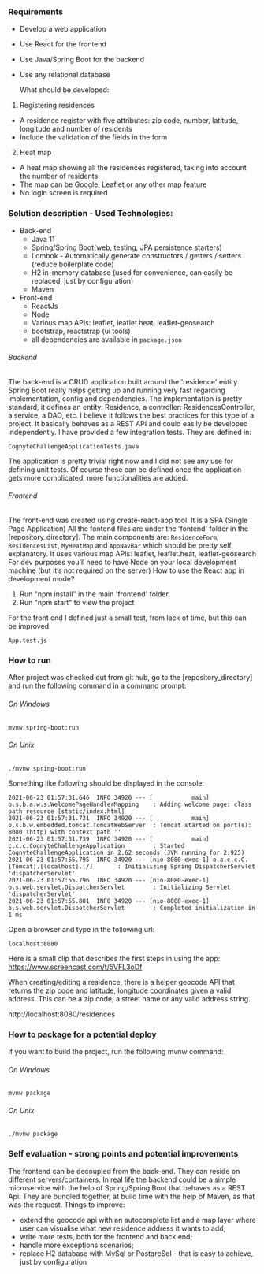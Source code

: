 ### Requirements
- Develop a web application
- Use React for the frontend
- Use Java/Spring Boot for the backend
- Use any relational database

  
  What should be developed:
1. Registering residences
- A residence register with five attributes: zip code, number, latitude, longitude and
  number of residents
- Include the validation of the fields in the form
2. Heat map
- A heat map showing all the residences registered, taking into account the number of
  residents
- The map can be Google, Leaflet or any other map feature
- No login screen is required

### Solution description - Used Technologies:
- Back-end
  - Java 11
  - Spring/Spring Boot(web, testing, JPA persistence starters)
  - Lombok - Automatically generate constructors / getters / setters (reduce boilerplate code)
  - H2 in-memory database (used for convenience, can easily be replaced, just by configuration)
  - Maven
- Front-end
  - ReactJs
  - Node
  - Various map APIs: leaflet, leaflet.heat, leaflet-geosearch
  - bootstrap, reactstrap (ui tools)
  - all dependencies are available in `package.json`

###### Backend
The back-end is a CRUD application built around the 'residence' entity. Spring Boot really helps getting up and running very fast regarding implementation, config and dependencies.
The implementation is pretty standard, it defines an entity: Residence, a controller: ResidencesController, a service, a DAO, etc. I believe it follows the best practices for this type of a project.
It basically behaves as a REST API and could easily be developed independently.
I have provided a few integration tests. They are defined in:
```
CognyteChallengeApplicationTests.java
```
The application is pretty trivial right now and I did not see any use for defining unit tests. Of course these can be defined once the application gets more complicated, more functionalities are added.
###### Frontend
The front-end was created using create-react-app tool. It is a SPA (Single Page Application)
All the fontend files are under the 'fontend' folder in the [repository_directory].
The main components are: `ResidenceForm`, `ResidencesList`, `MyHeatMap` and `AppNavBar` which should be pretty self explanatory.
It uses various map APIs: leaflet, leaflet.heat, leaflet-geosearch
For dev purposes you’ll need to have Node on your local development machine (but it’s not required on the server)
How to use the React app in development mode?

1) Run "npm install" in the main 'frontend' folder
2) Run "npm start" to view the project

For the front end I defined just a small test, from lack of time, but this can be improved.
```
App.test.js
```
### How to run
After project was checked out from git hub, go to the [repository_directory] and run the following command in a command prompt:
###### On Windows
```
mvnw spring-boot:run
```
###### On Unix
```
./mvnw spring-boot:run
```
Something like following should be displayed in the console:
```
2021-06-23 01:57:31.646  INFO 34920 --- [           main] o.s.b.a.w.s.WelcomePageHandlerMapping    : Adding welcome page: class path resource [static/index.html]
2021-06-23 01:57:31.731  INFO 34920 --- [           main] o.s.b.w.embedded.tomcat.TomcatWebServer  : Tomcat started on port(s): 8080 (http) with context path ''
2021-06-23 01:57:31.739  INFO 34920 --- [           main] c.c.c.CognyteChallengeApplication        : Started CognyteChallengeApplication in 2.62 seconds (JVM running for 2.925)
2021-06-23 01:57:55.795  INFO 34920 --- [nio-8080-exec-1] o.a.c.c.C.[Tomcat].[localhost].[/]       : Initializing Spring DispatcherServlet 'dispatcherServlet'
2021-06-23 01:57:55.796  INFO 34920 --- [nio-8080-exec-1] o.s.web.servlet.DispatcherServlet        : Initializing Servlet 'dispatcherServlet'
2021-06-23 01:57:55.801  INFO 34920 --- [nio-8080-exec-1] o.s.web.servlet.DispatcherServlet        : Completed initialization in 1 ms
```
Open a browser and type in the following url:
```
localhost:8080
```
Here is a small clip that describes the first steps in using the app:
https://www.screencast.com/t/5VFL3oDf

When creating/editing a residence, there is a helper geocode API that returns the zip code and latitude, longitude coordinates given a valid address. This can be a zip code, a street name or any valid address string.

http://localhost:8080/residences

### How to package for a potential deploy
If you want to build the project, run the following mvnw command:
###### On Windows
```
mvnw package
```
###### On Unix
```
./mvnw package
```

### Self evaluation - strong points and potential improvements
The frontend can be decoupled from the back-end. They can reside on different servers/containers.
In real life the backend could be a simple microservice with the help of Spring/Spring Boot that behaves as a REST Api.
They are bundled together, at build time with the help of Maven, as that was the request.
Things to improve:
- extend the geocode api with an autocomplete list and a map layer where user can visualise what new residence address it wants to add; 
- write more tests, both for the frontend and back end;
- handle more exceptions scenarios;
- replace H2 database with MySql or PostgreSql - that is easy to achieve, just by configuration
